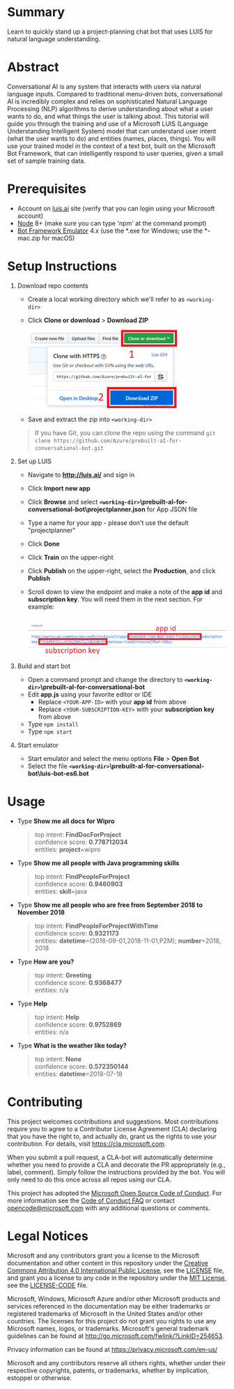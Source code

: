 # Summary

Learn to quickly stand up a project-planning chat bot that uses LUIS for natural language understanding.

# Abstract

Conversational AI is any system that interacts with users via natural language inputs. Compared to traditional menu-driven bots, conversational AI is incredibly complex and relies on sophisticated Natural Language Processing (NLP) algorithms to derive understanding about what a user wants to do, and what things the user is talking about. This tutorial will guide you through the training and use of a Microsoft LUIS (Language Understanding Intelligent System) model that can understand user intent (what the user wants to do) and entities (names, places, things). You will use your trained model in the context of a text bot, built on the Microsoft Bot Framework, that can intelligently respond to user queries, given a small set of sample training data.

# Prerequisites

- Account on [luis.ai](https://www.luis.ai/) site (verify that you can login using your Microsoft account)
- [Node](https://nodejs.org/en/) 8+ (make sure you can type 'npm' at the command prompt)
- [Bot Framework Emulator](https://github.com/Microsoft/BotFramework-Emulator/releases/tag/v4.0.15-alpha) 4.x (use the *.exe for Windows; use the *-mac.zip for macOS)

# Setup Instructions

1. Download repo contents

   - Create a local working directory which we'll refer to as `<working-dir>`
   - Click **Clone or download** > **Download ZIP**

      ![download zip](screenshots/downloadzip-labelled-resized-66.png)

   - Save and extract the zip into `<working-dir>`

   > If you have Git, you can clone the repo using the command `git clone https://github.com/Azure/prebuilt-aI-for-conversational-bot.git`

1. Set up LUIS

   - Navigate to **http://luis.ai/** and sign in
   - Click **Import new app**
   - Click **Browse** and select **`<working-dir>`\prebuilt-aI-for-conversational-bot\projectplanner.json** for App JSON file
   - Type a name for your app - please don't use the default "projectplanner"
   - Click **Done**
   - Click **Train** on the upper-right
   - Click **Publish** on the upper-right, select the **Production**, and click **Publish**
   - Scroll down to view the endpoint and make a note of the **app id** and **subscription key**. You will need them in the next section. For example:

      ![app id and subscription key](screenshots/appidandsubscriptionkey-labelled-resized-66.png)

1. Build and start bot

   - Open a command prompt and change the directory to **`<working-dir>`\prebuilt-aI-for-conversational-bot**
   - Edit **app.js** using your favorite editor or IDE
      - Replace `<YOUR-APP-ID>` with your **app id** from above
      - Replace `<YOUR-SUBSCRIPTION-KEY>` with your **subscription key** from above
   - Type `npm install`
   - Type `npm start`

1. Start emulator

   - Start emulator and select the menu options **File** > **Open Bot**
   - Select the file **`<working-dir>`\prebuilt-aI-for-conversational-bot\luis-bot-es6.bot**

# Usage

   - Type **Show me all docs for Wipro**
      > top intent: **FindDocForProject**<br>
      > confidence score: **0.778712034**<br>
      > entities: **project**=wipro
   - Type **Show me all people with Java programming skills**
      > top intent: **FindPeopleForProject**<br>
      > confidence score: **0.9460903**<br>
      > entities: **skill**=java
   - Type **Show me all people who are free from September 2018 to November 2018**
      > top intent: **FindPeopleForProjectWithTime**<br>
      > confidence score: **0.9321173**<br>
      > entities: **datetime**=(2018-09-01,2018-11-01,P2M); **number**=2018, 2018
   - Type **How are you?**
      > top intent: **Greeting**<br>
      > confidence score: **0.9368477**<br>
      > entities: n/a
   - Type **Help**
      > top intent: **Help**<br>
      > confidence score: **0.9752869**<br>
      > entities: n/a
   - Type **What is the weather like today?**
      > top intent: **None**<br>
      > confidence score: **0.572350144**<br>
      > entities: **datetime**=2018-07-18

# Contributing

This project welcomes contributions and suggestions.  Most contributions require you to agree to a
Contributor License Agreement (CLA) declaring that you have the right to, and actually do, grant us
the rights to use your contribution. For details, visit https://cla.microsoft.com.

When you submit a pull request, a CLA-bot will automatically determine whether you need to provide
a CLA and decorate the PR appropriately (e.g., label, comment). Simply follow the instructions
provided by the bot. You will only need to do this once across all repos using our CLA.

This project has adopted the [Microsoft Open Source Code of Conduct](https://opensource.microsoft.com/codeofconduct/).
For more information see the [Code of Conduct FAQ](https://opensource.microsoft.com/codeofconduct/faq/) or
contact [opencode@microsoft.com](mailto:opencode@microsoft.com) with any additional questions or comments.

# Legal Notices

Microsoft and any contributors grant you a license to the Microsoft documentation and other content
in this repository under the [Creative Commons Attribution 4.0 International Public License](https://creativecommons.org/licenses/by/4.0/legalcode),
see the [LICENSE](LICENSE) file, and grant you a license to any code in the repository under the [MIT License](https://opensource.org/licenses/MIT), see the
[LICENSE-CODE](LICENSE-CODE) file.

Microsoft, Windows, Microsoft Azure and/or other Microsoft products and services referenced in the documentation
may be either trademarks or registered trademarks of Microsoft in the United States and/or other countries.
The licenses for this project do not grant you rights to use any Microsoft names, logos, or trademarks.
Microsoft's general trademark guidelines can be found at http://go.microsoft.com/fwlink/?LinkID=254653.

Privacy information can be found at https://privacy.microsoft.com/en-us/

Microsoft and any contributors reserve all others rights, whether under their respective copyrights, patents,
or trademarks, whether by implication, estoppel or otherwise.
